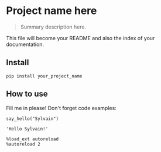 # Project name here
> Summary description here.


This file will become your README and also the index of your documentation.

## Install

`pip install your_project_name`

## How to use

Fill me in please! Don't forget code examples:

```
say_hello("Sylvain")
```




    'Hello Sylvain!'



```
%load_ext autoreload
%autoreload 2
```
